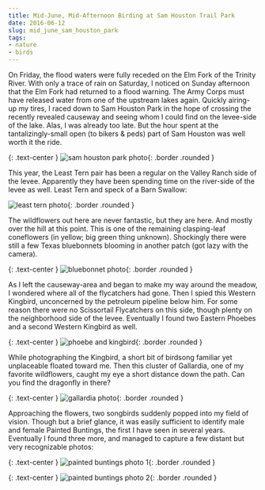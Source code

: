 ```yaml
---
title: Mid-June, Mid-Afternoon Birding at Sam Houston Trail Park
date: 2016-06-12
slug: mid_june_sam_houston_park
tags:
- nature
- birds
---
```


On Friday, the flood waters were fully receded on the Elm Fork of the Trinity
River. With only a trace of rain on Saturday, I noticed on Sunday afternoon that
the Elm Fork had returned to a flood warning. The Army Corps must have released
water from one of the upstream lakes again. Quickly airing-up my tires, I raced
down to Sam Houston Park in the hope of crossing the recently revealed causeway
and seeing whom I could find on the levee-side of the lake. Alas, I was already
too late. But the hour spent at the tantalizingly-small open (to bikers & peds)
part of Sam Houston was well worth it the ride.

{: .text-center }
![sam houston park photo](https://lh3.googleusercontent.com/-8zZrYypvFAg/V13VqQHvooI/AAAAAAAADFI/5ZiMBJ2i68gOYYTk1gsxXsHirvhwhYmPACCo/s640/IMG_3976.JPG){: .border .rounded }

This year, the Least Tern pair has been a regular on the Valley Ranch side of
the levee. Apparently they have been spending time on the river-side of the
levee as well. Least Tern and speck of a Barn Swallow:

![least tern photo](https://lh3.googleusercontent.com/-sBRqacwr0Cs/V13VdiLNBnI/AAAAAAAADFE/5b6eD72s8203OGVCPwgjG5mh1iwWSluwgCCo/s640/IMG_3978.JPG){: .border .rounded }

The wildflowers out here are never fantastic, but they are here. And mostly over
the hill at this point. This is one of the remaining clasping-leaf coneflowers
(in yellow; big green thing unknown). Shockingly there were still a few Texas
bluebonnets blooming in another patch (got lazy with the camera).

{: .text-center }
![bluebonnet photo](https://lh3.googleusercontent.com/-sB-ogi9kX8Y/V14AqIGKeKI/AAAAAAAADGo/5yxdbgXidcozx7BZisxKC-aUAT1WcVrwACCo/s640/IMG_3979.JPG){: .border .rounded }

As I left the causeway-area and began to make my way around the meadow, I
wondered where all of the flycatchers had gone. Then I spied this Western
Kingbird, unconcerned by the petroleum pipeline below him. For some reason there
were no Scissortail Flycatchers on this side, though plenty on the neighborhood
side of the levee. Eventually I found two Eastern Phoebes and a second Western Kingbird as
well.

{: .text-center }
![phoebe and kingbird](https://lh3.googleusercontent.com/-akoASnXmQls/V13YkgPUx7I/AAAAAAAADFc/w1Gzeb2QXfIHuWHadqvfm8hTddjfjA5mACCo/s640/IMG_3985.JPG){: .border .rounded }

While photographing the Kingbird, a short bit of birdsong familiar yet
unplaceable floated toward me. Then this cluster of Gallardia, one of my
favorite wildflowers, caught my eye a short distance down the path. Can you find
the dragonfly in there?

{: .text-center }
![gallardia photo](
https://lh3.googleusercontent.com/-gxMf7dxoIuE/V13kkSUQZyI/AAAAAAAADGU/dmuCxMTCk-87ZXWtf4v0J0vamqgyruaBgCCo/s640/IMG_3988.JPG){: .border .rounded }

Approaching the flowers, two songbirds suddenly popped into my field of vision.
Though but a brief glance, it was easily sufficient to identify male and female
Painted Buntings, the first I have seen in several years. Eventually I found
three more, and managed to capture a few distant but very recognizable photos:

{: .text-center }
![painted buntings photo 1](https://lh3.googleusercontent.com/-Zif4oGCdOog/V13km5eLXMI/AAAAAAAADGY/9SWpcNznr2M92ipPruA55kTdkGoAy3IfQCCo/s640/IMG_3989.JPG){: .border .rounded }

{: .text-center }
![painted buntings photo 2](https://lh3.googleusercontent.com/-WkwJiq7wKjc/V13klivbz8I/AAAAAAAADGU/-7H_uzZertA3SNFziRYK9HIj4yHtR3c8gCCo/s640/IMG_3996.JPG){: .border .rounded }
